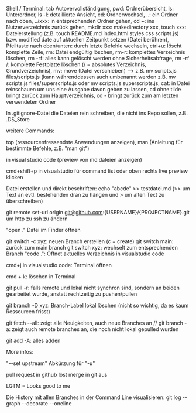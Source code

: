 Shell / Terminal: tab Autovervollständigung, pwd: Ordnerübersicht, ls: Unterordner, ls -l: detaillierte Ansicht, cd: Ordnerwechsel, ..: ein Ordner nach oben, ../xxx: in entsprechenden Ordner gehen, cd ~: ins Nutzerverzeichnis zurück gehen, mkdir xxx: makedirectory xxx, touch xxx: Dateierstellung (z.B. touch README.md index.html styles.css scripts.js) bzw. modified date auf aktuellen Zeitpunkt setzen (Datei berühren), Pfeiltaste nach oben/unten: durch letzte Befehle wechseln, ctrl+u: löscht komplette Zeile, rm: Datei endgültig löschen, rm-r: komplettes Verzeichnis löschen, rm -rf: alles kann gelöscht werden ohne Sicherheitsabfrage, rm -rf /: komplette Festplatte löschen (/ = absolutes Verzeichnis, Grundverzeichnis), mv: move (Datei verschieben) --> z.B. mv scripts.js files/scripts.js (kann währenddessen auch umbenannt werden z.B. mv scripts.js files/superscripts.js oder mv scripts.js superscripts.js, cat: in Datei reinschauen um uns eine Ausgabe davon geben zu lassen, cd ohne tilde bringt zurück zum Hauptverzeichnis, cd - bringt zurück zum am letzten verwendeten Ordner

In .gitignore-Datei die Dateien rein schreiben, die nicht ins Repo sollen, z.B. .DS_Store

weitere Commands:

top (ressourcenfressendste Anwendungen anzeigen), man (Anleitung für bestimmte Befehle, z.B. "man git")

in visual studio code (preview von md dateien anzeigen)

cmd+shift+p in visualstudio für command list oder oben rechts live preview klicken

Datei erstellen und direkt beschriften: echo "abcde" >> testdatei.md (>> um Text an evtl. bestehenden dran zu hängen und > um alten Text zu überschreiben)

git remote set-url origin git@github.com:{USERNAME}/{PROJECTNAME}.git um http zu ssh zu ändern

"open ." Datei im Finder öffnen

git switch -c xyz: neuen Branch erstellen (c = create)
git switch main: zurück zum main branch
git switch xyz: wechselt zum entsprechenden Branch
"code .": Öffnet aktuelles Verzeichnis in visualstudio code

cmd+j in visualstudio code: Terminal öffnen

cmd + k: löschen in Terminal

git pull -r: falls remote und lokal nicht synchron sind, sondern an beiden gearbeitet wurde, anstatt rechtzeitig zu pushen/pullen

git branch -D xyz: Branch-Label lokal löschen (nicht so wichtig, da es kaum Ressourcen frisst)

git fetch --all: zeigt alle Neuigkeiten, auch neue Branches an // git branch -a: zeigt auch remote branches an, die noch nicht lokal gepulled wurden

git add -A: alles adden

More infos:

"--set upstream" Abkürzung für "-u"

pull request in github löst merge in git aus

LGTM = Looks good to me

Die History mit allen Branches in der Command Line visualisieren:
git log --graph --decorate --oneline 